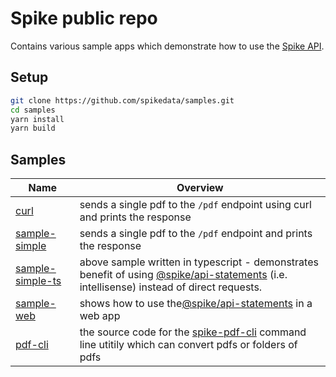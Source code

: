 # Spike public repo

Contains various sample apps which demonstrate how to use the [Spike API](https://docs.spikedata.co.za).

## Setup

```sh
git clone https://github.com/spikedata/samples.git
cd samples
yarn install
yarn build
```

## Samples

| Name                                                     | Overview                                                                                                                                                                                        |
| -------------------------------------------------------- | ----------------------------------------------------------------------------------------------------------------------------------------------------------------------------------------------- |
| [curl](./samples/curl/README.md)                         | sends a single pdf to the `/pdf` endpoint using curl and prints the response                                                                                                                    |
| [sample-simple](./samples/sample-simple/README.md)       | sends a single pdf to the `/pdf` endpoint and prints the response                                                                                                                               |
| [sample-simple-ts](./samples/sample-simple-ts/README.md) | above sample written in typescript - demonstrates benefit of using [@spike/api-statements](https://www.npmjs.com/package/@spike/api-statements) (i.e. intellisense) instead of direct requests. |
| [sample-web](./samples/sample-web/README.md)             | shows how to use the[@spike/api-statements](https://www.npmjs.com/package/@spike/api-statements) in a web app                                                                                   |
| [pdf-cli](./samples/pdf-cli/README.md)                   | the source code for the [spike-pdf-cli](https://www.npmjs.com/package/@spike/pdf-cli) command line utitily which can convert pdfs or folders of pdfs                                            |
